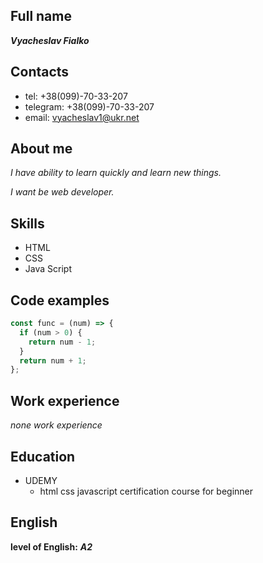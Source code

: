 ## Full name

 **_Vyacheslav Fialko_**

## Contacts
* tel: +38(099)-70-33-207
* telegram: +38(099)-70-33-207
* email: vyacheslav1@ukr.net

## About me

*I have ability to learn quickly and learn new things.*

*I want be web developer.*

## Skills
* HTML
* CSS
* Java Script

## Code examples

```javascript
const func = (num) => {
  if (num > 0) {
    return num - 1;
  }
  return num + 1;
};
```

## Work experience

_none work experience_


## Education

* UDEMY
  * html css javascript certification course for beginner

## English

**level of English:** **_A2_**
